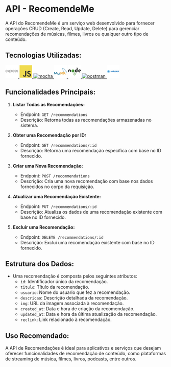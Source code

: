 # API - RecomendeMe


A API do RecomendeMe é um serviço web desenvolvido para fornecer operações CRUD (Create, Read, Update, Delete) para gerenciar recomendações de músicas, filmes, livros ou qualquer outro tipo de conteúdo.

## Tecnologias Utilizadas:
<p align="left"> <a href="https://expressjs.com" target="_blank" rel="noreferrer"> <img src="https://raw.githubusercontent.com/devicons/devicon/master/icons/express/express-original-wordmark.svg" alt="express" width="40" height="40"/> </a> <a href="https://developer.mozilla.org/en-US/docs/Web/JavaScript" target="_blank" rel="noreferrer"> <img src="https://raw.githubusercontent.com/devicons/devicon/master/icons/javascript/javascript-original.svg" alt="javascript" width="40" height="40"/> </a> <a href="https://mochajs.org" target="_blank" rel="noreferrer"> <img src="https://www.vectorlogo.zone/logos/mochajs/mochajs-icon.svg" alt="mocha" width="40" height="40"/> </a> <a href="https://www.mysql.com/" target="_blank" rel="noreferrer"> <img src="https://raw.githubusercontent.com/devicons/devicon/master/icons/mysql/mysql-original-wordmark.svg" alt="mysql" width="40" height="40"/> </a> <a href="https://nodejs.org" target="_blank" rel="noreferrer"> <img src="https://raw.githubusercontent.com/devicons/devicon/master/icons/nodejs/nodejs-original-wordmark.svg" alt="nodejs" width="40" height="40"/> </a> <a href="https://postman.com" target="_blank" rel="noreferrer"> <img src="https://www.vectorlogo.zone/logos/getpostman/getpostman-icon.svg" alt="postman" width="40" height="40"/> </a> <a href="https://webpack.js.org" target="_blank" rel="noreferrer"> <img src="https://raw.githubusercontent.com/devicons/devicon/d00d0969292a6569d45b06d3f350f463a0107b0d/icons/webpack/webpack-original-wordmark.svg" alt="webpack" width="40" height="40"/> </a> </p>



## Funcionalidades Principais:

1. **Listar Todas as Recomendações:**
   - Endpoint: `GET /recommendations`
   - Descrição: Retorna todas as recomendações armazenadas no sistema.

2. **Obter uma Recomendação por ID:**
   - Endpoint: `GET /recommendations/:id`
   - Descrição: Retorna uma recomendação específica com base no ID fornecido.

3. **Criar uma Nova Recomendação:**
   - Endpoint: `POST /recommendations`
   - Descrição: Cria uma nova recomendação com base nos dados fornecidos no corpo da requisição.

4. **Atualizar uma Recomendação Existente:**
   - Endpoint: `PUT /recommendations/:id`
   - Descrição: Atualiza os dados de uma recomendação existente com base no ID fornecido.

5. **Excluir uma Recomendação:**
   - Endpoint: `DELETE /recommendations/:id`
   - Descrição: Exclui uma recomendação existente com base no ID fornecido.

## Estrutura dos Dados:

- Uma recomendação é composta pelos seguintes atributos:
  - `id`: Identificador único da recomendação.
  - `titulo`: Título da recomendação.
  - `usuario`: Nome do usuario que fez a recomendação.
  - `descricao`: Descrição detalhada da recomendação.
  - `img`: URL da imagem associada à recomendação.
  - `created_at`: Data e hora de criação da recomendação.
  - `updated_at`: Data e hora da última atualização da recomendação.
  - `reclink`: Link relacionado à recomendação.




## Uso Recomendado:

A API de Recomendações é ideal para aplicativos e serviços que desejam oferecer funcionalidades de recomendação de conteúdo, como plataformas de streaming de música, filmes, livros, podcasts, entre outros.
